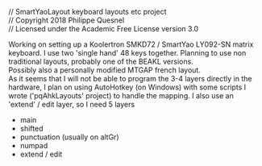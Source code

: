 // SmartYaoLayout keyboard layouts etc project  
// Copyright 2018 Philippe Quesnel  
// Licensed under the Academic Free License version 3.0 

Working on setting up a Koolertron SMKD72 / SmartYao LY092-SN matrix keyboard.  I use two 'single hand' 48 keys together.
Planning to use non traditional layouts, probably one of the BEAKL versions.  
Possibly also a personally modified MTGAP french layout.  
As it seems that I will not be able to program the 3-4 layers directly in the hardware, I plan on using AutoHotkey (on Windows) with some scripts I wrote ('pqAhkLayouts' project) to handle the mapping. I also use an 'extend' / edit layer, so I need 5 layers  
 - main 
 - shifted 
 - punctuation (usually on altGr)
 - numpad
 - extend / edit

